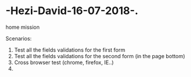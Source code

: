 # -Hezi-David-16-07-2018-.
home mission


Scenarios: 
1. Test all the fields validations for the first form
2. Test all the fields validations for the second form (in the page bottom)
3. Cross browser test (chrome, firefox, IE..)
4. 
